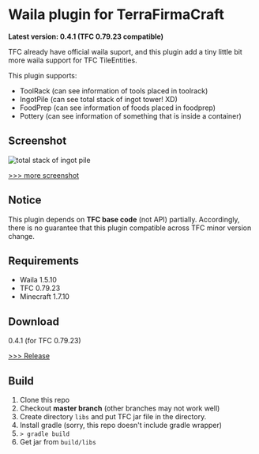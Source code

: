 Waila plugin for TerraFirmaCraft
================================
**Latest version: 0.4.1 (TFC 0.79.23 compatible)**

TFC already have official waila suport, and this plugin add a tiny little bit more waila support for TFC TileEntities.

This plugin supports:

- ToolRack (can see information of tools placed in toolrack)
- IngotPile (can see total stack of ingot tower! XD)
- FoodPrep (can see information of foods placed in foodprep)
- Pottery (can see information of something that is inside a container)

Screenshot
-------
![total stack of ingot pile](https://github.com/whelmaze/tfc-waila-plugin/wiki/images/ne_ingotpile01.png)

[>>> more screenshot](https://github.com/whelmaze/tfc-waila-plugin/wiki/Screen-Shots)

Notice
------
This plugin depends on **TFC base code** (not API) partially.
Accordingly, there is no guarantee that this plugin compatible across TFC minor version change.


Requirements
--------
- Waila 1.5.10
- TFC 0.79.23
- Minecraft 1.7.10


Download
--------
0.4.1 (for TFC 0.79.23)

[>>> Release](https://github.com/whelmaze/tfc-waila-plugin/releases)

Build
-----
1. Clone this repo
2. Checkout **master branch** (other branches may not work well)
3. Create directory `libs` and put TFC jar file in the directory.
3. Install gradle (sorry, this repo doesn't include gradle wrapper)
4. `> gradle build`
5. Get jar from `build/libs`